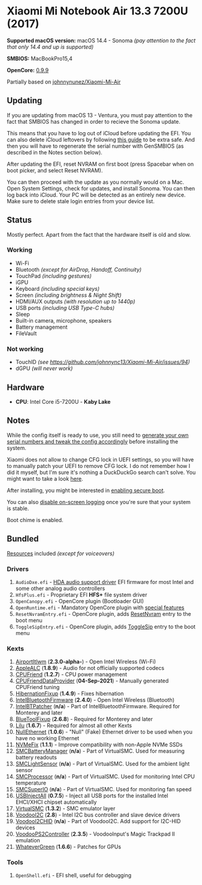 # Xiaomi Mi Notebook Air 13.3 7200U (2017)

**Supported macOS version:** macOS 14.4 - Sonoma _(pay attention to the fact that only 14.4 and up is supported)_

**SMBIOS:** MacBookPro15,4

**OpenCore:** [0.9.9](https://github.com/acidanthera/OpenCorePkg/releases/tag/0.9.9)

Partially based on [johnnynunez/Xiaomi-Mi-Air](https://github.com/johnnynunez/Xiaomi-Mi-Air)

## Updating

If you are updating from macOS 13 - Ventura, you must pay attention to the fact that SMBIOS has changed in order to recieve the Sonoma update.

This means that you have to log out of iCloud before updating the EFI. You can also delete iCloud leftovers by following [this guide](https://dortania.github.io/OpenCore-Post-Install/universal/iservices.html#clean-out-old-attempts) to be extra safe. And then you will have to regenerate the serial number with GenSMBIOS (as described in the Notes section below).

After updating the EFI, reset NVRAM on first boot (press Spacebar when on boot picker, and select Reset NVRAM).

You can then proceed with the update as you normally would on a Mac. Open System Settings, check for updates, and install Sonoma. You can then log back into iCloud. Your PC will be detected as an entirely new device. Make sure to delete stale login entries from your device list.

## Status

Mostly perfect. Apart from the fact that the hardware itself is old and slow.

### Working

- Wi-Fi
- Bluetooth _(except for AirDrop, Handoff, Continuity)_
- TouchPad _(including gestures)_
- iGPU
- Keyboard _(including special keys)_
- Screen _(including brightness & Night Shift)_
- HDMI/AUX outputs _(with resolution up to 1440p)_
- USB ports _(including USB Type-C hubs)_
- Sleep
- Built-in camera, microphone, speakers
- Battery management
- FileVault

### Not working

- TouchID _(see <https://github.com/johnnync13/Xiaomi-Mi-Air/issues/94>)_
- dGPU _(will never work)_

## Hardware

- **CPU**: Intel Core i5-7200U - **Kaby Lake**

## Notes

While the config itself is ready to use, you still need to [generate your own serial numbers and tweak the config accordingly](https://dortania.github.io/OpenCore-Post-Install/universal/iservices.html#using-gensmbios) before installing the system.

Xiaomi does not allow to change CFG lock in UEFI settings, so you will have to manually patch your UEFI to remove CFG lock. I do not remember how I did it myself, but I'm sure it's nothing a DuckDuckGo search can't solve. You might want to take a look [here](https://github.com/johnnynunez/Xiaomi-Mi-Air/tree/master/BIOS).

After installing, you might be interested in [enabling secure boot](https://dortania.github.io/OpenCore-Post-Install/universal/security/applesecureboot.html#dmgloading).

You can also [disable on-screen logging](https://dortania.github.io/OpenCore-Install-Guide/troubleshooting/debug.html#config-changes) once you're sure that your system is stable.

Boot chime is enabled.

## Bundled

[Resources](https://github.com/acidanthera/OcBinaryData) included _(except for voiceovers)_

### Drivers

1) `AudioDxe.efi` - [HDA audio support driver](https://dortania.github.io/docs/latest/Configuration.html#audiodxe) EFI firmware for most Intel and some other analog audio controllers
2) `HfsPlus.efi` - Proprietary EFI **HFS+** file system driver
3) `OpenCanopy.efi` - OpenCore plugin (Bootloader GUI)
4) `OpenRuntime.efi` - Mandatory OpenCore plugin with [special features](https://dortania.github.io/docs/latest/Configuration.html#openruntime)
5) `ResetNvramEntry.efi` - OpenCore plugin, adds [ResetNvram](https://dortania.github.io/docs/latest/Configuration.html#resetnvramentry) entry to the boot menu
6) `ToggleSipEntry.efi` - OpenCore plugin, adds [ToggleSip](https://dortania.github.io/docs/latest/Configuration.html#togglesipentry) entry to the boot menu

### Kexts

1) [AirportItlwm](https://github.com/vanyasem/itlwm) (**2.3.0-alpha-**) - Open Intel Wireless (Wi-Fi)
2) [AppleALC](https://github.com/acidanthera/AppleALC) (**1.8.9**) - Audio for not officially supported codecs
3) [CPUFriend](https://github.com/acidanthera/CPUFriend) (**1.2.7**) - CPU power management
4) [CPUFriendDataProvider](https://github.com/corpnewt/CPUFriendFriend) (**04-Sep-2021**) - Manually generated CPUFriend tuning
5) [HibernationFixup](https://github.com/acidanthera/HibernationFixup) (**1.4.9**) - Fixes hibernation
6) [IntelBluetoothFirmware](https://github.com/OpenIntelWireless/IntelBluetoothFirmware) (**2.4.0**) - Open Intel Wireless (Bluetooth)
7) [IntelBTPatcher](https://github.com/OpenIntelWireless/IntelBluetoothFirmware) (**n/a**) - Part of IntelBluetoothFirmware. Required for Monterey and later
8) [BlueToolFixup](https://github.com/acidanthera/BrcmPatchRAM) (**2.6.8**) - Required for Monterey and later
9) [Lilu](https://github.com/acidanthera/Lilu) (**1.6.7**) - Required for almost all other Kexts
10) [NullEthernet](https://bitbucket.org/RehabMan/os-x-null-ethernet) (**1.0.6**) - "Null" (Fake) Ethernet driver to be used when you have no working Ethernet
11) [NVMeFix](https://github.com/acidanthera/NVMeFix) (**1.1.1**) - Improve compatibility with non-Apple NVMe SSDs
12) [SMCBatteryManager](https://github.com/acidanthera/VirtualSMC) (**n/a**) - Part of VirtualSMC. Used for measuring battery readouts
13) [SMCLightSensor](https://github.com/acidanthera/VirtualSMC) (**n/a**) - Part of VirtualSMC. Used for the ambient light sensor
14) [SMCProcessor](https://github.com/acidanthera/VirtualSMC) (**n/a**) - Part of VirtualSMC. Used for monitoring Intel CPU temperature
15) [SMCSuperIO](https://github.com/acidanthera/VirtualSMC) (**n/a**) - Part of VirtualSMC. Used for monitoring fan speed
16) [USBInjectAll](https://github.com/Sniki/OS-X-USB-Inject-All) (**0.7.5**) - Inject all USB ports for the installed Intel EHCI/XHCI chipset automatically
17) [VirtualSMC](https://github.com/acidanthera/VirtualSMC) (**1.3.2**) - SMC emulator layer
18) [VoodooI2C](https://github.com/VoodooI2C/VoodooI2C) (**2.8**) - Intel I2C bus controller and slave device drivers
19) [VoodooI2CHID](https://github.com/VoodooI2C/VoodooI2C) (**n/a**) - Part of VoodooI2C. Add support for I2C-HID devices
20) [VoodooPS2Controller](https://github.com/acidanthera/VoodooPS2) (**2.3.5**) - VoodooInput's Magic Trackpad II emulation
21) [WhateverGreen](https://github.com/acidanthera/WhateverGreen) (**1.6.6**) - Patches for GPUs

### Tools

1) `OpenShell.efi` - EFI shell, useful for debugging
